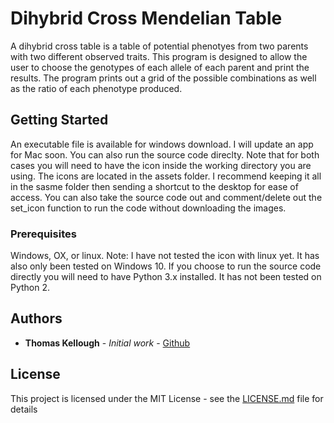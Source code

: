 # Dihybrid Cross Mendelian Table

A dihybrid cross table is a table of potential phenotyes from two parents with two different observed traits. This program is designed to allow the user to choose the genotypes of each allele of each parent and print the results. The program prints out a grid of the possible combinations as well as the ratio of each phenotype produced. 

## Getting Started

An executable file is available for windows download. I will update an app for Mac soon. You can also run the source code direclty. Note that for both cases you will need to have the icon inside the working directory you are using. The icons are located in the assets folder. I recommend keeping it all in the sasme folder then sending a shortcut to the desktop for ease of access. You can also take the source code out and comment/delete out the set_icon function to run the code without downloading the images.  

### Prerequisites

Windows, OX, or linux. Note: I have not tested the icon with linux yet. It has also only been tested on Windows 10. If you choose to run the source code directly you will need to have Python 3.x installed. It has not been tested on Python 2.


## Authors

* **Thomas Kellough** - *Initial work* - [Github](https://github.com/thomaskellough)

## License

This project is licensed under the MIT License - see the [LICENSE.md](LICENSE.md) file for details
